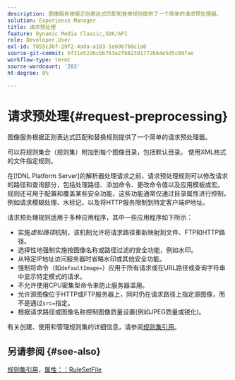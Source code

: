 ```yaml
---
description: 图像服务根据正则表达式匹配和替换规则提供了一个简单的请求预处理器。
solution: Experience Manager
title: 请求预处理
feature: Dynamic Media Classic,SDK/API
role: Developer,User
exl-id: f855c36f-29f2-4ada-a103-1eb9b7b0c1a0
source-git-commit: bf31e5226cbb763e2fb82391772b64e5d5c89fae
workflow-type: tm+mt
source-wordcount: '283'
ht-degree: 0%

---
```


# 请求预处理{#request-preprocessing}

图像服务根据正则表达式匹配和替换规则提供了一个简单的请求预处理器。

可以将规则集合（规则集）附加到每个图像目录，包括默认目录。 使用XML格式的文件指定规则。

在[!DNL Platform Server]的解析器处理请求之前，请求预处理规则可以修改请求的路径和查询部分，包括处理路径、添加命令、更改命令值以及应用模板或宏。 规则还可用于配置和覆盖某些安全功能，这些功能通常仅通过目录属性进行控制，例如请求模糊处理、水标记，以及将HTTP服务限制到特定客户端IP地址。

请求预处理规则适用于多种应用程序，其中一些应用程序如下所示：

* 实施&#x200B;*虚拟路径*&#x200B;机制，该机制允许将请求路径重新映射到文件、FTP和HTTP路径。
* 选择性地强制实施按图像名称或路径过滤的安全功能，例如水印。
* 从特定IP地址访问服务器时省略水印或其他安全功能。
* 强制将命令（如`defaultImage=`）应用于所有请求或在URL路径或查询字符串中显示特定模式的请求。
* 不允许使用CPU密集型命令来防止服务器滥用。
* 允许源图像位于HTTP或FTP服务器上，同时仍在请求路径上指定源图像，而不是通过`src=`指定。
* 根据请求路径或图像名称控制图像质量设置(例如JPEG质量或锐化)。

有关创建、使用和管理规则集的详细信息，请参阅[规则集引用](../../../../../is-api/image-catalog/image-serving-api-ref/c-image-catalog-reference/c-rule-set-reference/c-rule-set-reference.md#concept-3e5058cf3507470b82cac638df23ea8e)。

## 另请参阅 {#see-also}

[规则集引用](../../../../../is-api/image-catalog/image-serving-api-ref/c-image-catalog-reference/c-rule-set-reference/c-rule-set-reference.md#concept-3e5058cf3507470b82cac638df23ea8e)，[属性：：RuleSetFile](../../../../../is-api/image-catalog/image-serving-api-ref/c-image-catalog-reference/c-overview/c-file-formats/r-rule-set-files.md#reference-3e54cb5f4d74411a84889fed056ac093)
